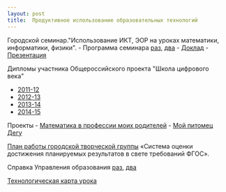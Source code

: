 ```yaml
---
layout: post
title:  Продуктивное использование образовательных технологий
---
```


Городской семинар."Использование ИКТ, ЭОР на уроках математики, информатики, физики". 
	- Программа семинара [раз](../content/form12/Программа-семинара-2013.jpg), [два](../content/form12/Программа-семинара-2013-1.jpg)
	- [Доклад](../content/form12/Информационная-образовательная-среда-школы.pdf)
	- [Презентация](../content/form12/Презентация-Информационная-образовательная-среда.pdf)

Дипломы участника Общероссийского проекта "Школа цифрового века"
- [2011-12](../content/form12/Учитель-цифрового-века-11-12.jpg)
- [2012-13](../content/form12/Учитель-цифрового-века-12-13.jpg)
- [2013-14](../content/form12/Учитель-цифрового-века-14-15.jpg)
- [2014-15](../content/form12/Учитель-цифрового-века-15-16.jpg)

Проекты
	- [Математика в профессии моих родителей](../content/form12/Математика-в-профессии.pdf)
	- [Мой питомец Дегу](../content/form12/Мой-питомец-Дегу.pdf)

[План работы городской творческой группы](../content/form12/План-работы-ТГ-СШ-29.pdf) «Система оценки достижения планируемых результатов в свете требований ФГОС».

Справка Управления образования [раз](../content/form12/Справка-Управления-образования-1лист.jpg), [два](../content/form12/Справка-Управления-образования-2лист.jpg)

[Технологическая карта урока](../content/form12/sТехнологическая-карта.pdf)